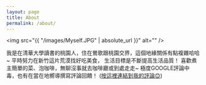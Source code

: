```yaml
---
layout: page
title: About
permalink: /about/
---
```

<span class="image fit"><img src="{{ "/images/Myself.JPG" | absolute_url }}" alt="" /></span>

我是在清華大學讀書的桃園人，住在鶯歌跟桃園交界，這個地緣關係有點複雜哈哈~
平時努力在新竹這片荒漠找好吃美食，
生活目標是不斷提高生活品質！
喜歡煮主簡單的菜、泡咖啡，無聊沒事就去咖啡廳或到處走走~
極度GOOGLE評論中毒，也有在當在地嚮導撰寫評論回饋！
(<a href="https://goo.gl/maps/PX6wwarfZBVYQvqn6" target="_blank" title="按這裡連結到我的評論😊">按這裡連結到我的評論😊</a>)